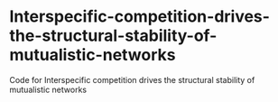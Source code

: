 # Interspecific-competition-drives-the-structural-stability-of-mutualistic-networks
Code for Interspecific competition drives the structural stability of mutualistic networks
